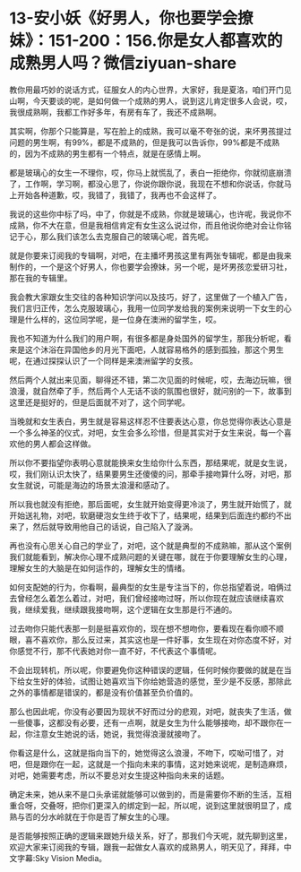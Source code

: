 # 13-安小妖《好男人，你也要学会撩妹》：151-200：156.你是女人都喜欢的成熟男人吗？微信ziyuan-share

教你用最巧妙的说话方式，征服女人的内心世界，大家好，我是夏洛，咱们开门见山啊，今天要谈的呢，是如何做一个成熟的男人，说到这儿肯定很多人会说，哎，我很成熟啊，我都工作好多年，有房有车了，我还不成熟啊。

其实啊，你那个只能算是，写在脸上的成熟，我可以毫不夸张的说，来坏男孩提过问题的男生啊，有99%，都是不成熟的，但是我可以告诉你，99%都是不成熟的，因为不成熟的男生都有一个特点，就是在感情上啊。

都是玻璃心的女生一不理你，哎，你马上就慌乱了，表白一拒绝你，你就彻底崩溃了，工作啊，学习啊，都没心思了，你说你跟你说，我现在不想和你说话，你就马上开始各种道歉，哎，我错了，我错了，我再也不会这样了。

我说的这些你中标了吗，中了，你就是不成熟，你就是玻璃心，也许呢，我说你不成熟，你不大在意，但是我相信肯定有女生这么说过你，而且他说你绝对会让你铭记于心，那么我们该怎么去克服自己的玻璃心呢，首先呢。

就是你要来订阅我的专辑啊，对吧，在主播坏男孩这里有两张专辑呢，都是由我来制作的，一个是这个好男人，你也要学会撩妹，另一个呢，是坏男孩恋爱研习社，那在我的专辑里。

我会教大家跟女生交往的各种知识学问以及技巧，好了，这里做了一个植入广告，我们言归正传，怎么克服玻璃心，我用一位同学发给我的案例来说明一下女生的心理是什么样的，这位同学呢，是一位身在澳洲的留学生，哎。

我也不知道为什么我们的用户啊，有很多都是身处国外的留学生，那我分析呢，看来是这个沐浴在异国他乡的月光下面吧，人就容易格外的感到孤独，那这个男生呢，在通过探探认识了一个同样是来澳洲留学的女孩。

然后两个人就出来见面，聊得还不错，第二次见面的时候呢，哎，去海边玩嘛，很浪漫，就自然牵了手，然后两个人无话不谈的氛围也很好，就问别的一下，故事到这里还是挺好的，但是后面就不对了，这个同学呢。

当晚就和女生表白，男生就是容易这样忍不住要表达心意，你总觉得你表达心意是一个多么神圣的仪式，对吧，女生会多么珍惜，但是其实对于女生来说，每一个喜欢他的男人都会这样做。

所以你不要指望你表明心意就能换来女生给你什么东西，那结果呢，就是女生说，哎，我们刚认识太快了，结果要男生还傻傻的问，那牵手接吻算什么呀，对吧，那女生就说，可能是海边的场景太浪漫和感动了。

所以我也就没有拒绝，那后面呢，女生就开始变得更冷淡了，男生就开始慌了，就开始送礼物，对吧，软磨硬泡女生终于收下了，结果呢，结果到后面连约都约不出来了，然后就导致用他自己的话说，自己陷入了漩涡。

再也没有心思关心自己的学业了，对吧，这个就是典型的不成熟嘛，那从这个案例我们就能看到，解决你心理不成熟问题的关键在哪，就在于你要理解女生的心理，理解女生的大脑是在如何运作的，理解女生的情绪。

如何支配她的行为，你看啊，最典型的女生是专注当下的，你总指望着说，咱俩过去曾经怎么着怎么着过，对吧，我们曾经接吻过呀，所以你现在就应该继续喜欢我，继续爱我，继续跟我接吻啊，这个逻辑在女生那是行不通的。

过去吻你只能代表那一刻是挺喜欢你的，现在想不想吻你，要看现在看你顺不顺眼，喜不喜欢你，那么反过来，其实这也是一件好事，女生现在对你态度不好，对你感觉不行，那不代表她对你一直不好，不代表这个事情呢。

不会出现转机，所以呢，你要避免你这种错误的逻辑，任何时候你要做的就是在当下给女生好的体验，试图让她喜欢当下你给她营造的感觉，至少是不反感，那除此之外的事情都是错误的，都是没有价值甚至负价值的。

那么也因此呢，你没有必要因为现状不好而过分的悲观，对吧，就丧失了生活，做一些傻事，这都没有必要，还有一点啊，就是女生为什么能够接吻，却不跟你在一起，你注意女生她说的话，她说，我觉得浪漫就接吻了。

你看这是什么，这就是指向当下的，她觉得这么浪漫，不吻下，哎呦可惜了，对吧，但是跟你在一起，这就是一个指向未来的事情，这对她来说呢，是制造麻烦，对吧，她需要考虑，所以不要总对女生提这种指向未来的话题。

确定未来，她从来不是口头承诺就能够可以做到的，而是需要你不断的生活，互相重合呀，交叠呀，把你们更深入的绑定到一起，所以呢，说到这里就很明显了，成熟与否的分水岭就在于你是否了解女生的心理。

是否能够按照正确的逻辑来跟她升级关系，好了，那我们今天呢，就先聊到这里，欢迎大家来订阅我的专辑，跟我一起做女人喜欢的成熟男人，明天见了，拜拜，中文字幕:Sky Vision Media。

